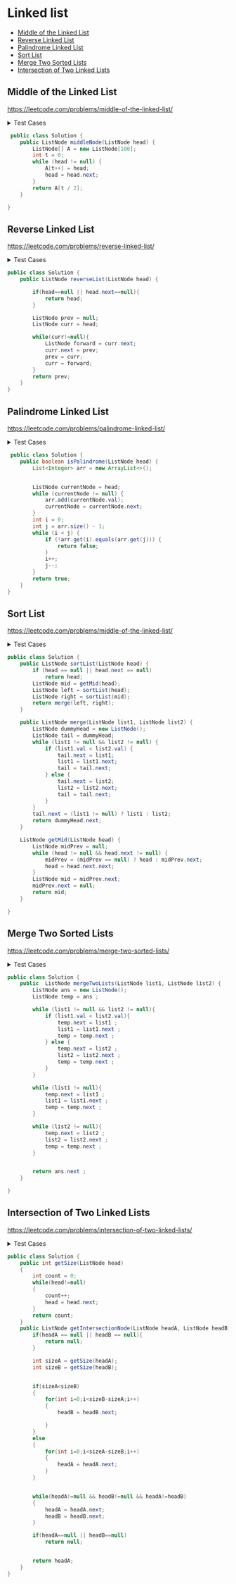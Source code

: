 # Linked list

+ [Middle of the Linked List](#middle-of-the-linked-list)
+ [Reverse Linked List](#reverse-linked-list)
+ [Palindrome Linked List](#palindrome-linked-list)
+ [Sort List](#sort-list)
+ [Merge Two Sorted Lists](#merge-two-sorted-lists)
+ [Intersection of Two Linked Lists](#intersection-of-two-linked-lists)

## Middle of the Linked List

https://leetcode.com/problems/middle-of-the-linked-list/

<details><summary>Test Cases</summary><blockquote>

``` java
import org.junit.jupiter.api.Test;

import java.util.List;

import static org.junit.jupiter.api.Assertions.*;

class SolutionTest {

    @Test
    void middleNode() {
        var testLinkedList = generateLinkedList(List.of(1,228,322,1488));
        var expected = generateLinkedList(List.of(322,1488));
        var actual = new Solution().middleNode(testLinkedList);
        assertEquals(expected,actual);
    }

    private ListNode generateLinkedList(List<Integer> lst){
        var head = new ListNode();
        var cur = head;
        for(int val: lst){
            ListNode next = new ListNode();
            next.val = val;
            cur.next = next;
            cur = cur.next;
        }
        return head.next;
    }
}
```

``` java
import java.util.Objects;

public class ListNode {
      int val;
      ListNode next;
      ListNode() {}
      ListNode(int val) { this.val = val; }
      ListNode(int val, ListNode next) { this.val = val; this.next = next; }

      @Override
      public String toString() {
            return "ListNode{" +
                    "val=" + val +
                    ", next=" + next +
                    '}';
      }

      @Override
      public boolean equals(Object o) {
            if (this == o) return true;
            if (o == null || getClass() != o.getClass()) return false;
            ListNode listNode = (ListNode) o;
            return val == listNode.val && Objects.equals(next, listNode.next);
      }

}
```

</blockquote></details>

```java
 public class Solution {
    public ListNode middleNode(ListNode head) {
        ListNode[] A = new ListNode[100];
        int t = 0;
        while (head != null) {
            A[t++] = head;
            head = head.next;
        }
        return A[t / 2];
    }

}
```
## Reverse Linked List

https://leetcode.com/problems/reverse-linked-list/

<details><summary>Test Cases</summary><blockquote>

``` java
import org.junit.jupiter.api.Test;

import java.util.List;

import static org.junit.jupiter.api.Assertions.*;

class SolutionTest {
    @Test
    void reverseList() {
        ListNode expected = generateLinkedList(List.of(5, 4, 3, 2, 1));
        var listToTest = generateLinkedList(List.of(1, 2, 3, 4, 5));
        var actual = new Solution().reverseList(listToTest);
        assertEquals(expected, actual);
    }
    private ListNode generateLinkedList(List<Integer> lst){
        var head = new ListNode();
        var cur = head;
        for(int val: lst){
            ListNode next = new ListNode();
            next.val = val;
            cur.next = next;
            cur = cur.next;
        }
        return head.next;
    }

}
```

``` java
import java.util.Objects;

public class ListNode {
    int val;
    ListNode next;
    ListNode() {}
    ListNode(int val) { this.val = val; }
    ListNode(int val, ListNode next) { this.val = val; this.next = next; }

    @Override
    public boolean equals(Object o) {
        if (this == o) return true;
        if (!(o instanceof ListNode)) return false;
        ListNode listNode = (ListNode) o;
        return val == listNode.val && Objects.equals(next, listNode.next);
    }

    @Override
    public String toString() {
        return "ListNode{" +
                "val=" + val +
                ", next=" + next +
                '}';
    }
}

```

</blockquote></details>

```java
public class Solution {
    public ListNode reverseList(ListNode head) {

        if(head==null || head.next==null){
            return head;
        }

        ListNode prev = null;
        ListNode curr = head;

        while(curr!=null){
            ListNode forward = curr.next;
            curr.next = prev;
            prev = curr;
            curr = forward;
        }
        return prev;
    }
}
```
## Palindrome Linked List 

https://leetcode.com/problems/palindrome-linked-list/

<details><summary>Test Cases</summary><blockquote>

``` java
import org.junit.jupiter.api.Test;

import java.util.List;

import static org.junit.jupiter.api.Assertions.*;

class SolutionTest {
    @Test
    void isPalindrome() {
        var expected = true;
        var listToTest = generateLinkedList(List.of(1, 2, 3, 4, 3, 2, 1));
        var actual = new Solution().isPalindrome(listToTest);
        assertEquals(expected, actual);
    }
    private ListNode generateLinkedList(List<Integer> lst){
        var head = new ListNode();
        var cur = head;
        for(int val: lst){
            ListNode next = new ListNode();
            next.val = val;
            cur.next = next;
            cur = cur.next;
        }
        return head.next;
    }

}
```

``` java
import java.util.Objects;

public class ListNode {
      int val;
      ListNode next;
      ListNode() {}
      ListNode(int val) { this.val = val; }
      ListNode(int val, ListNode next) { this.val = val; this.next = next; }

      @Override
      public String toString() {
            return "ListNode{" +
                    "val=" + val +
                    ", next=" + next +
                    '}';
      }

      @Override
      public boolean equals(Object o) {
            if (this == o) return true;
            if (o == null || getClass() != o.getClass()) return false;
            ListNode listNode = (ListNode) o;
            return val == listNode.val && Objects.equals(next, listNode.next);
      }

}
```

</blockquote></details>

```java
 public class Solution {
    public boolean isPalindrome(ListNode head) {
        List<Integer> arr = new ArrayList<>();


        ListNode currentNode = head;
        while (currentNode != null) {
            arr.add(currentNode.val);
            currentNode = currentNode.next;
        }
        int i = 0;
        int j = arr.size() - 1;
        while (i < j) {
            if (!arr.get(i).equals(arr.get(j))) {
                return false;
            }
            i++;
            j--;
        }
        return true;
    }
}
```
## Sort List

https://leetcode.com/problems/middle-of-the-linked-list/

<details><summary>Test Cases</summary><blockquote>

``` java
import org.junit.jupiter.api.Test;

import java.util.List;

import static org.junit.jupiter.api.Assertions.*;

class SolutionTest {
    @Test
    void merge() {
        ListNode expected = generateLinkedList(List.of(1, 2, 3, 4, 5, 6, 7 ,8));
        var listToTest1 = generateLinkedList(List.of(1, 3, 5, 7));
        var listToTest2 = generateLinkedList(List.of(2, 4, 6, 8));
        var actual = new Solution().merge(listToTest1, listToTest2);
        assertEquals(expected, actual);
    }

    private ListNode generateLinkedList(List<Integer> lst){
        var head = new ListNode();
        var cur = head;
        for(int val: lst){
            ListNode next = new ListNode();
            next.val = val;
            cur.next = next;
            cur = cur.next;
        }
        return head.next;
    }

}
```

``` java
import java.util.Objects;

public class ListNode {
      int val;
      ListNode next;
      ListNode() {}
      ListNode(int val) { this.val = val; }
      ListNode(int val, ListNode next) { this.val = val; this.next = next; }

      @Override
      public String toString() {
            return "ListNode{" +
                    "val=" + val +
                    ", next=" + next +
                    '}';
      }

      @Override
      public boolean equals(Object o) {
            if (this == o) return true;
            if (o == null || getClass() != o.getClass()) return false;
            ListNode listNode = (ListNode) o;
            return val == listNode.val && Objects.equals(next, listNode.next);
      }

}
```

</blockquote></details>

```java
public class Solution {
    public ListNode sortList(ListNode head) {
        if (head == null || head.next == null)
            return head;
        ListNode mid = getMid(head);
        ListNode left = sortList(head);
        ListNode right = sortList(mid);
        return merge(left, right);
    }

    public ListNode merge(ListNode list1, ListNode list2) {
        ListNode dummyHead = new ListNode();
        ListNode tail = dummyHead;
        while (list1 != null && list2 != null) {
            if (list1.val < list2.val) {
                tail.next = list1;
                list1 = list1.next;
                tail = tail.next;
            } else {
                tail.next = list2;
                list2 = list2.next;
                tail = tail.next;
            }
        }
        tail.next = (list1 != null) ? list1 : list2;
        return dummyHead.next;
    }

    ListNode getMid(ListNode head) {
        ListNode midPrev = null;
        while (head != null && head.next != null) {
            midPrev = (midPrev == null) ? head : midPrev.next;
            head = head.next.next;
        }
        ListNode mid = midPrev.next;
        midPrev.next = null;
        return mid;
    }

}

```
## Merge Two Sorted Lists

https://leetcode.com/problems/merge-two-sorted-lists/

<details><summary>Test Cases</summary><blockquote>

``` java
import org.junit.jupiter.api.Test;

import java.util.List;

import static org.junit.jupiter.api.Assertions.*;

class SolutionTest {
    @Test
    void mergeTwoLists() {
        ListNode expected = generateLinkedList(List.of(1, 2, 3, 4, 5, 6));
        var listToTest1 = generateLinkedList(List.of(1, 3, 5));
        var listToTest2 = generateLinkedList(List.of(2, 4, 6));
        var actual = new Solution().mergeTwoLists(listToTest1, listToTest2);
        assertEquals(expected, actual);
    }

    private ListNode generateLinkedList(List<Integer> lst){
        var head = new ListNode();
        var cur = head;
        for(int val: lst){
            ListNode next = new ListNode();
            next.val = val;
            cur.next = next;
            cur = cur.next;
        }
        return head.next;
    }

}
```

``` java
import java.util.Objects;

public class ListNode {
      int val;
      ListNode next;
      ListNode() {}
      ListNode(int val) { this.val = val; }
      ListNode(int val, ListNode next) { this.val = val; this.next = next; }

      @Override
      public String toString() {
            return "ListNode{" +
                    "val=" + val +
                    ", next=" + next +
                    '}';
      }

      @Override
      public boolean equals(Object o) {
            if (this == o) return true;
            if (o == null || getClass() != o.getClass()) return false;
            ListNode listNode = (ListNode) o;
            return val == listNode.val && Objects.equals(next, listNode.next);
      }

}
```

</blockquote></details>

```java
public class Solution {
    public  ListNode mergeTwoLists(ListNode list1, ListNode list2) {
        ListNode ans = new ListNode();
        ListNode temp = ans ;

        while (list1 != null && list2 != null){
            if (list1.val < list2.val){
                temp.next = list1 ;
                list1 = list1.next ;
                temp = temp.next ;
            } else {
                temp.next = list2 ;
                list2 = list2.next ;
                temp = temp.next ;
            }
        }

        while (list1 != null){
            temp.next = list1 ;
            list1 = list1.next ;
            temp = temp.next ;
        }

        while (list2 != null){
            temp.next = list2 ;
            list2 = list2.next ;
            temp = temp.next ;
        }


        return ans.next ;
    }

}

```
## Intersection of Two Linked Lists

https://leetcode.com/problems/intersection-of-two-linked-lists/

<details><summary>Test Cases</summary><blockquote>

``` java
import org.junit.jupiter.api.Test;

import java.util.List;

import static org.junit.jupiter.api.Assertions.*;

class SolutionTest {
    @Test
    void getSize() {
        var expected = 5;
        var listToTest1 = generateLinkedList(List.of(1, 3, 5, 4 ,7));
        var actual = new Solution().getSize(listToTest1);
        assertEquals(expected, actual);
    }
    @Test
    public void getIntersectionNode() {
        var headA = generateLinkedList(List.of(1,9,1,2,4));
        var headB = generateLinkedList(List.of(3,5,7));
        var actual = new Solution().getIntersectionNode(headA, headB);
        assertEquals(null, actual);
    }

    private ListNode generateLinkedList(List<Integer> lst){
        var head = new ListNode();
        var cur = head;
        for(int val: lst){
            ListNode next = new ListNode();
            next.val = val;
            cur.next = next;
            cur = cur.next;
        }
        return head.next;
    }

}```

``` java
import java.util.Objects;

public class ListNode {
      int val;
      ListNode next;
      ListNode() {}
      ListNode(int val) { this.val = val; }
      ListNode(int val, ListNode next) { this.val = val; this.next = next; }

      @Override
      public String toString() {
            return "ListNode{" +
                    "val=" + val +
                    ", next=" + next +
                    '}';
      }

      @Override
      public boolean equals(Object o) {
            if (this == o) return true;
            if (o == null || getClass() != o.getClass()) return false;
            ListNode listNode = (ListNode) o;
            return val == listNode.val && Objects.equals(next, listNode.next);
      }

}
```

</blockquote></details>

```java
public class Solution {
    public int getSize(ListNode head)
    {
        int count = 0;
        while(head!=null)
        {
            count++;
            head = head.next;
        }
        return count;
    }
    public ListNode getIntersectionNode(ListNode headA, ListNode headB) {
        if(headA == null || headB == null){
            return null;
        }

        int sizeA = getSize(headA);
        int sizeB = getSize(headB);


        if(sizeA<sizeB)
        {
            for(int i=0;i<sizeB-sizeA;i++)
            {
                headB = headB.next;

            }
        }
        else
        {
            for(int i=0;i<sizeA-sizeB;i++)
            {
                headA = headA.next;
            }
        }


        while(headA!=null && headB!=null && headA!=headB)
        {
            headA = headA.next;
            headB = headB.next;
        }

        if(headA==null || headB==null)
            return null;


        return headA;
    }
}
```

